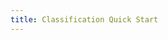 ```yaml
---
title: Classification Quick Start
---
```


<script>window.location.replace("quick-start-guide-classification");</script>